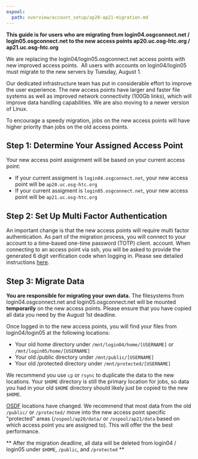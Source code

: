 ```yaml
---
ospool:
  path: overview/account_setup/ap20-ap21-migration.md
---
```


**This guide is for users who are migrating from login04.osgconnect.net / login05.osgconnect.net
to the new access points ap20.uc.osg-htc.org / ap21.uc.osg-htc.org**

We are replacing the login04/login05.osgconnect.net access points with
new improved access points.  All users with accounts on login04/login05
must migrate to the new servers by Tuesday, August 1.

Our dedicated infrastructure team has put in considerable effort to
improve the user experience. The new access points have larger and
faster file systems as well as improved network connectivity (100Gb
links), which will improve data handling capabilities. We are also
moving to a newer version of Linux.

To encourage a speedy migration, jobs on the new access points will have
higher priority than jobs on the old access points.

## Step 1: Determine Your Assigned Access Point

Your new access point assignment will be based on your current access point:

 * If your current assigment is `login04.osgconnect.net`, your new access point
   will be `ap20.uc.osg-htc.org`
 * If your current assigment is `login05.osgconnect.net`, your new access point
   will be `ap21.uc.osg-htc.org`

## Step 2: Set Up Multi Factor Authentication

An important change is that the new access points will require multi factor authentication.
As part of the migration process, you will connect to your account to a time-based one-time password (TOTP) client. 
account. When connecting to an access point via ssh, you will be asked to provide the
generated 6 digit verification code when logging in. Please see detailed instructions
[here](../connect-access/#add-multi-factor-authentication-to-your-web-profile).

## Step 3: Migrate Data

**You are responsible for migrating your own data.** The filesystems from 
login04.osgconnect.net and login05.osgconnect.net will be mounted **temporarily**
on the new access points. Please ensure that you have copied all data you need
by the August 1st deadline.

Once logged in to the new access points, you will find your files from login04/login05 at the following locations:

  * Your old home directory under `/mnt/login04/home/[USERNAME]` or `/mnt/login05/home/[USERNAME]`
  * Your old /public directory under `/mnt/public/[USERNAME]`
  * Your old /protected directory under `/mnt/protected/[USERNAME]`

We recommend you use `cp` or `rsync` to duplicate the data to the new locations. Your `$HOME`
directory is still the primary location for jobs, so data you had in your old `$HOME`
directory should likely just be copied to the new `$HOME`. 

[OSDF](../../../htc_workloads/managing_data/overview/) locations have changed. We recommend
that most data from the old `/public/` or `/protected/` move into the new access point
specific "protected" areas (`/ospool/ap20/data/` or `/ospool/ap21/data` based on which access
point you are assigned to). This will offer the the best performance.

** After the migration deadline, all data will be deleted from login04 / login05 under
   `$HOME`, `/public`, and `/protected` **




